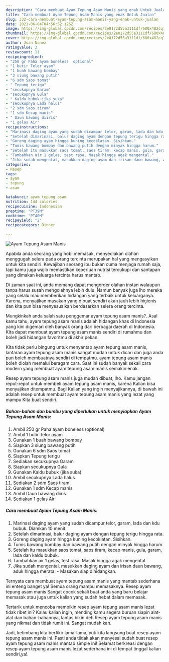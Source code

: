 ```yaml
---
description: "Cara membuat Ayam Tepung Asam Manis yang enak Untuk Jualan"
title: "Cara membuat Ayam Tepung Asam Manis yang enak Untuk Jualan"
slug: 332-cara-membuat-ayam-tepung-asam-manis-yang-enak-untuk-jualan
date: 2021-06-04T04:56:52.126Z
image: https://img-global.cpcdn.com/recipes/2e8172d55a3111df/680x482cq70/ayam-tepung-asam-manis-foto-resep-utama.jpg
thumbnail: https://img-global.cpcdn.com/recipes/2e8172d55a3111df/680x482cq70/ayam-tepung-asam-manis-foto-resep-utama.jpg
cover: https://img-global.cpcdn.com/recipes/2e8172d55a3111df/680x482cq70/ayam-tepung-asam-manis-foto-resep-utama.jpg
author: Juan Nunez
ratingvalue: 3
reviewcount: 11
recipeingredient:
- "250 gr Paha ayam boneless  optional"
- "1 butir Telor ayam"
- "1 buah bawang bombay"
- "3 siung bawang putih"
- "6 sdm Saos tomat"
- " Tepung terigu"
- "secukupnya Garam"
- "secukupnya Gula"
- " Kaldu bubuk jika suka"
- "secukupnya Lada halus"
- "2 sdm Saos tiram"
- "1 sdm Kecap manis"
- " Daun bawang diiris"
- "1 gelas Air"
recipeinstructions:
- "Marinasi daging ayam yang sudah dicampur telor, garam, lada dan kdu bubuk. Diamkan 10 menit."
- "Setelah dimarinasi, balur daging ayam dengan tepung terigu hingga rata."
- "Goreng daging ayam hingga kuning kecoklatan. Sisihkan."
- "Tumis bawang bombay dan bawang putih dengan minyak hingga harum."
- "Setelah itu masukkan saos tomat, saos tiram, kecap manis, gula, garam, lada dan kaldu bubuk."
- "Tambahkan air 1 gelas, test rasa. Masak hingga agak mengental."
- "Jika sudah mengental, masukkan daging ayam dan irisan daun bawang, aduk hingga merata.  Masakan siap dihidangkan."
categories:
- Resep
tags:
- ayam
- tepung
- asam

katakunci: ayam tepung asam 
nutrition: 144 calories
recipecuisine: Indonesian
preptime: "PT39M"
cooktime: "PT40M"
recipeyield: "2"
recipecategory: Dinner

---
```



![Ayam Tepung Asam Manis](https://img-global.cpcdn.com/recipes/2e8172d55a3111df/680x482cq70/ayam-tepung-asam-manis-foto-resep-utama.jpg)

Apabila anda seorang yang hobi memasak, menyediakan olahan menggugah selera pada orang tercinta merupakan hal yang mengasyikan untuk kita sendiri. Kewajiban seorang ibu bukan cuma menjaga rumah saja, tapi kamu juga wajib memastikan keperluan nutrisi tercukupi dan santapan yang dimakan keluarga tercinta harus mantab.

Di zaman  saat ini, anda memang dapat mengorder olahan instan walaupun tanpa harus susah mengolahnya lebih dulu. Namun banyak juga lho mereka yang selalu mau memberikan hidangan yang terbaik untuk keluarganya. Karena, menyajikan masakan yang dibuat sendiri akan jauh lebih higienis dan kita pun bisa menyesuaikan berdasarkan selera orang tercinta. 



Mungkinkah anda salah satu penggemar ayam tepung asam manis?. Asal kamu tahu, ayam tepung asam manis adalah hidangan khas di Indonesia yang kini digemari oleh banyak orang dari berbagai daerah di Indonesia. Kita dapat membuat ayam tepung asam manis sendiri di rumahmu dan boleh jadi hidangan favoritmu di akhir pekan.

Kita tidak perlu bingung untuk menyantap ayam tepung asam manis, lantaran ayam tepung asam manis sangat mudah untuk dicari dan juga anda pun boleh membuatnya sendiri di tempatmu. ayam tepung asam manis boleh diolah memalui beragam cara. Saat ini sudah banyak sekali cara modern yang membuat ayam tepung asam manis semakin enak.

Resep ayam tepung asam manis juga mudah dibuat, lho. Kamu jangan repot-repot untuk membeli ayam tepung asam manis, karena Kalian bisa menyajikan ditempatmu. Bagi Kalian yang ingin menyajikannya, di bawah ini adalah resep untuk membuat ayam tepung asam manis yang lezat yang mampu Kita buat sendiri.

<!--inarticleads1-->

##### Bahan-bahan dan bumbu yang diperlukan untuk menyiapkan Ayam Tepung Asam Manis:

1. Ambil 250 gr Paha ayam boneless  (optional)
1. Ambil 1 butir Telor ayam
1. Gunakan 1 buah bawang bombay
1. Siapkan 3 siung bawang putih
1. Gunakan 6 sdm Saos tomat
1. Siapkan  Tepung terigu
1. Sediakan secukupnya Garam
1. Siapkan secukupnya Gula
1. Gunakan  Kaldu bubuk (jika suka)
1. Ambil secukupnya Lada halus
1. Sediakan 2 sdm Saos tiram
1. Gunakan 1 sdm Kecap manis
1. Ambil  Daun bawang diiris
1. Sediakan 1 gelas Air




<!--inarticleads2-->

##### Cara membuat Ayam Tepung Asam Manis:

1. Marinasi daging ayam yang sudah dicampur telor, garam, lada dan kdu bubuk. Diamkan 10 menit.
1. Setelah dimarinasi, balur daging ayam dengan tepung terigu hingga rata.
1. Goreng daging ayam hingga kuning kecoklatan. Sisihkan.
1. Tumis bawang bombay dan bawang putih dengan minyak hingga harum.
1. Setelah itu masukkan saos tomat, saos tiram, kecap manis, gula, garam, lada dan kaldu bubuk.
1. Tambahkan air 1 gelas, test rasa. Masak hingga agak mengental.
1. Jika sudah mengental, masukkan daging ayam dan irisan daun bawang, aduk hingga merata.  - Masakan siap dihidangkan.




Ternyata cara membuat ayam tepung asam manis yang mantab sederhana ini enteng banget ya! Semua orang mampu memasaknya. Resep ayam tepung asam manis Sangat cocok sekali buat anda yang baru belajar memasak atau juga untuk kalian yang sudah hebat dalam memasak.

Tertarik untuk mencoba membikin resep ayam tepung asam manis lezat tidak ribet ini? Kalau kalian ingin, mending kamu segera buruan siapin alat-alat dan bahan-bahannya, lantas bikin deh Resep ayam tepung asam manis yang nikmat dan tidak rumit ini. Sangat mudah kan. 

Jadi, ketimbang kita berfikir lama-lama, yuk kita langsung buat resep ayam tepung asam manis ini. Pasti anda tiidak akan menyesal sudah buat resep ayam tepung asam manis mantab simple ini! Selamat berkreasi dengan resep ayam tepung asam manis lezat sederhana ini di tempat tinggal kalian sendiri,ya!.

